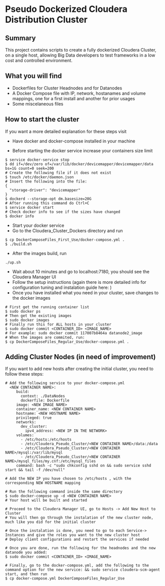 # Pseudo Dockerized Cloudera Distribution Cluster

## Summary 
This project contains scripts to create a fully dockerized Cloudera Cluster, on a single host, allowing Big Data developers to test frameworks in a low cost and controlled environment. 
## What you will find
* Dockerfiles for Cluster Headnodes and for Datanodes
* A Docker Compose file with IP, network, hostanames and volume mappings, one for a first install and another for prior usages
* Some miscelaneous files

## How to start the cluster
If you want a more detailed explanation for these steps visit 

* Have docker and docker-compose installed in your machine 


* Before starting the docker service increase your containers size limit 

```
$ service docker-service stop 
$ dd if=/dev/zero of=/var/lib/docker/devicemapper/devicemapper/data bs=1G count=0 seek=200 
# Create the following file if it does not exist
$ touch /etc/docker/daemon.json
# Insert the following into the file:
{
  "storage-driver": "devicemapper"
}
$ dockerd --storage-opt dm.basesize=20G
# After running this command do Ctrl+C
$ service docker start
# Check docker info to see if the sizes have changed
$ docker info
```

* Start your docker service
* Go to the Cloudera_Cluster_Dockers directory and run

```
$ cp DockerComposeFiles_First_Use/docker-compose.yml .
$ ./build.sh
```
* After the images build, run
```
./up.sh
```

* Wait about 10 minutes and go to localhost:7180, you should see the Cloudera Manager UI
* Follow the setup instructions (again there is more detailed info for configuration tuning and instalation guide here: )
* Once you have installed what you need in your cluster, save changes to the docker images
```
# First get the running container list
$ sudo docker ps
# Then get the existing images
$ sudo docker images
# Finally run this for ALL hosts in your cluster
$ sudo docker commit <CONTAINER_ID> <IMAGE_NAME>
# For example: sudo docker commit 117007b8464a datanode2_image
# When the images are commited, run:
$ cp DockerComposeFiles_Regular_Use/docker-compose.yml .
````


## Adding Cluster Nodes (in need of improvement)

If you want to add  new hosts after creating the initial cluster, you need to follow these steps:
```
# Add the following service to your docker-compose.yml
  <NEW CONTAINER NAME>:
     build:
       context: ./DataNodes
       dockerfile: Dockerfile
     image: <NEW IMAGE NAME>
     container_name: <NEW CONTAINER NAME>
     hostname: <NEW HOSTNAME NAME>
     privileged: true
     networks:
       dev_cluster:
         ipv4_address: <NEW IP IN THE NETWORK>
     volumes:
       - /etc/hosts:/etc/hosts
       - /etc/Cloudera_Pseudo_Cluster/<NEW CONTAINER NAME>/data:/data
       - /etc/Cloudera_Pseudo_Cluster/<NEW CONTAINER NAME>/mysql:/var/lib/mysql
       - /etc/Cloudera_Pseudo_Cluster/<NEW CONTAINER NAME>/mysql_files/my.cnf:/etc/mysql_files
     command: bash -c "sudo chkconfig sshd on && sudo service sshd start && tail -f /dev/null"

# Add the NEW IP you have chosen to /etc/hosts , with the corresponding NEW HOSTNAME mapping

# Run the following command inside the same directory
$ sudo docker-compose up -d <NEW CONTAINER NAME>
# Your host will be built and started

# Proceed to the Cloudera Manager UI, go to Hosts -> Add New Host to Cluster
# You will then go through the instalation of the new cluster node, much like you did for the initial cluster

# Once the instalation is done, you need to go to each Service-> Instances and give the roles you want to the new cluster host
# Deploy client configurations and restart the services if needed

# Once you are done, run the following for the headnodes and the new datanode you added:
$ sudo docker commit <CONTAINER_ID> <IMAGE_NAME>

# Finally, go to the docker-compose.yml, add the following to the command option for the new service: && sudo service cloudera-scm-agent start, and then run
$ cp docker-compose.yml DockerComposeFiles_Regular_Use
``` 
      

